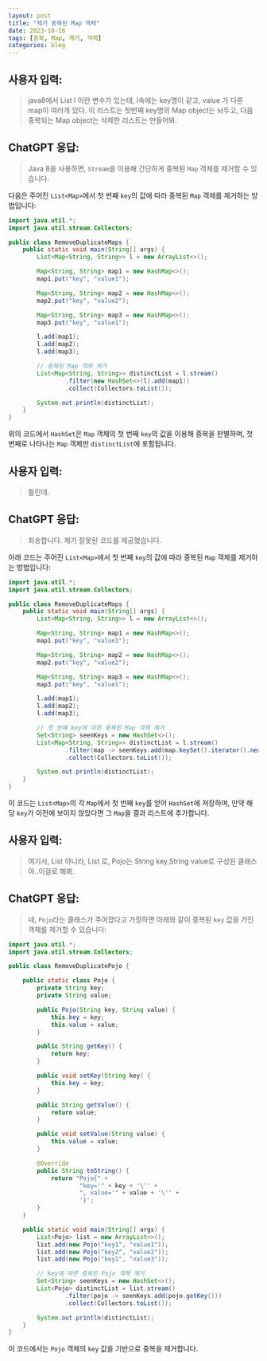 ```yaml
---
layout: post
title: "제거 중복된 Map 객체"
date: 2023-10-18
tags: [중복, Map, 제거, 객체]
categories: blog
---
```


## 사용자 입력:
> java8에서 List<Map>  l 이란 변수가 있는데, l속에는 key명이 같고, value 가 다른 map이 여러개 있다.  이 리스트는 첫번째 key명의 Map object는 놔두고, 다음 중복되는 Map object는 삭제한 리스트는 만들어봐.

## ChatGPT 응답:
> Java 8을 사용하면, `Stream`을 이용해 간단하게 중복된 `Map` 객체를 제거할 수 있습니다.

다음은 주어진 `List<Map>`에서 첫 번째 `key`의 값에 따라 중복된 `Map` 객체를 제거하는 방법입니다:

```java
import java.util.*;
import java.util.stream.Collectors;

public class RemoveDuplicateMaps {
    public static void main(String[] args) {
        List<Map<String, String>> l = new ArrayList<>();

        Map<String, String> map1 = new HashMap<>();
        map1.put("key", "value1");

        Map<String, String> map2 = new HashMap<>();
        map2.put("key", "value2");

        Map<String, String> map3 = new HashMap<>();
        map3.put("key", "value1");

        l.add(map1);
        l.add(map2);
        l.add(map3);

        // 중복된 Map 객체 제거
        List<Map<String, String>> distinctList = l.stream()
                .filter(new HashSet<>(l).add(map1))
                .collect(Collectors.toList());

        System.out.println(distinctList);
    }
}
```

위의 코드에서 `HashSet`은 `Map` 객체의 첫 번째 `key`의 값을 이용해 중복을 판별하며, 첫 번째로 나타나는 `Map` 객체만 `distinctList`에 포함됩니다.

## 사용자 입력:
> 틀린데.

## ChatGPT 응답:
> 죄송합니다. 제가 잘못된 코드를 제공했습니다. 

아래 코드는 주어진 `List<Map>`에서 첫 번째 `key`의 값에 따라 중복된 `Map` 객체를 제거하는 방법입니다:

```java
import java.util.*;
import java.util.stream.Collectors;

public class RemoveDuplicateMaps {
    public static void main(String[] args) {
        List<Map<String, String>> l = new ArrayList<>();

        Map<String, String> map1 = new HashMap<>();
        map1.put("key", "value1");

        Map<String, String> map2 = new HashMap<>();
        map2.put("key", "value2");

        Map<String, String> map3 = new HashMap<>();
        map3.put("key", "value1");

        l.add(map1);
        l.add(map2);
        l.add(map3);

        // 첫 번째 key에 따른 중복된 Map 객체 제거
        Set<String> seenKeys = new HashSet<>();
        List<Map<String, String>> distinctList = l.stream()
                .filter(map -> seenKeys.add(map.keySet().iterator().next()))
                .collect(Collectors.toList());

        System.out.println(distinctList);
    }
}
```

이 코드는 `List<Map>`의 각 `Map`에서 첫 번째 `key`를 얻어 `HashSet`에 저장하며, 만약 해당 `key`가 이전에 보이지 않았다면 그 `Map`을 결과 리스트에 추가합니다.

## 사용자 입력:
> 여기서, List<Map> 아니라, List<Pojo> 로, Pojo는 String key,String value로 구성된 클래스야..이걸로 해봐.

## ChatGPT 응답:
> 네, `Pojo`라는 클래스가 주어졌다고 가정하면 아래와 같이 중복된 `key` 값을 가진 객체를 제거할 수 있습니다:

```java
import java.util.*;
import java.util.stream.Collectors;

public class RemoveDuplicatePojo {

    public static class Pojo {
        private String key;
        private String value;

        public Pojo(String key, String value) {
            this.key = key;
            this.value = value;
        }

        public String getKey() {
            return key;
        }

        public void setKey(String key) {
            this.key = key;
        }

        public String getValue() {
            return value;
        }

        public void setValue(String value) {
            this.value = value;
        }

        @Override
        public String toString() {
            return "Pojo{" +
                    "key='" + key + '\'' +
                    ", value='" + value + '\'' +
                    '}';
        }
    }

    public static void main(String[] args) {
        List<Pojo> list = new ArrayList<>();
        list.add(new Pojo("key1", "value1"));
        list.add(new Pojo("key2", "value2"));
        list.add(new Pojo("key1", "value3"));

        // key에 따른 중복된 Pojo 객체 제거
        Set<String> seenKeys = new HashSet<>();
        List<Pojo> distinctList = list.stream()
                .filter(pojo -> seenKeys.add(pojo.getKey()))
                .collect(Collectors.toList());

        System.out.println(distinctList);
    }
}
```

이 코드에서는 `Pojo` 객체의 `key` 값을 기반으로 중복을 제거합니다.

